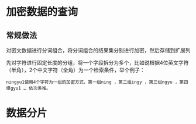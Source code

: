 # 加密数据的查询

## 常规做法

对密文数据进行分词组合，将分词组合的结果集分别进行加密，然后存储到扩展列

先对字符进行固定长度的分组，将一个字段拆分为多个，比如说根据4位英文字符（半角），2个中文字符（全角）为一个检索条件，举个例子：

```
ningyu1使用4个字符为一组的加密方式，第一组ning ，第二组ingy ，第三组ngyu ，第四组gyu1 … 依次类推。
```

# 数据分片

